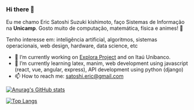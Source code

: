 ### Hi there 👋

Eu me chamo Eric Satoshi Suzuki kishimoto, faço Sistemas de Informação na **Unicamp**. Gosto muito de computação, matemática, física e animes! 🍙

Tenho interesse em: inteligência artificial, algoritmos, sistemas operacionais, web design, hardware, data science, etc

- 🔭 I’m currently working on [Explora Project](https://github.com/Explora-FT) and on Itaú Unibanco.
- 🌱 I’m currently learning latex, manim, web development using javascript (react, vue, angular, express), API development using python (django)
- 📫 How to reach me: satoshi.eric@gmail.com

[![Anurag's GitHub stats](https://github-readme-stats.vercel.app/api?username=satoshi-eric&count_private=true&hide=jupyter)](https://github.com/anuraghazra/github-readme-stats)

[![Top Langs](https://github-readme-stats.vercel.app/api/top-langs/?username=satoshi-eric&langs_count=4&count_private=true&hide=jupyter)](https://github.com/anuraghazra/github-readme-stats)


<!--
**satoshi-eric/satoshi-eric** is a ✨ _special_ ✨ repository because its `README.md` (this file) appears on your GitHub profile.

Eu me chamo Eric Satoshi Suzuki kishimoto. Cuidado para pronunciar certo

Here are some ideas to get you started:

- 🔭 I’m currently working on ...
- 🌱 I’m currently learning ...
- 👯 I’m looking to collaborate on ...
- 🤔 I’m looking for help with ...
- 💬 Ask me about ...
- 📫 How to reach me: ...
- 😄 Pronouns: ...
- ⚡ Fun fact: ...
-->
